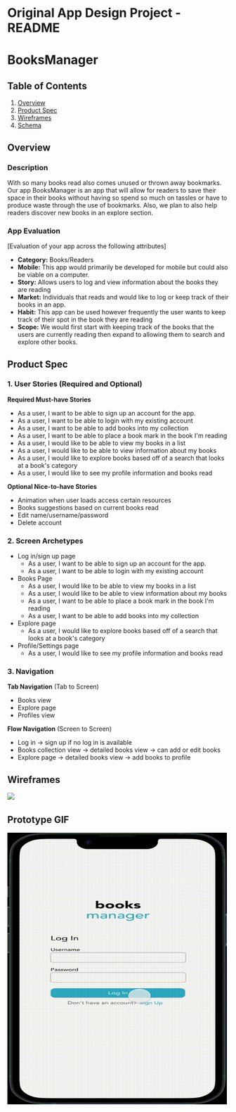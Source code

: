 Original App Design Project - README
===

# BooksManager

## Table of Contents
1. [Overview](#Overview)
1. [Product Spec](#Product-Spec)
1. [Wireframes](#Wireframes)
2. [Schema](#Schema)

## Overview
### Description
With so many books read also comes unused or thrown away bookmarks. Our app BooksManager is an app that will allow for readers to save their space in their books without having so spend so much on tassles or have to produce waste through the use of bookmarks. Also, we plan to also help readers discover new books in an explore section.

### App Evaluation
[Evaluation of your app across the following attributes]
- **Category:** Books/Readers
- **Mobile:** This app would primarily be developed for mobile but could also be viable on a computer.
- **Story:** Allows users to log and view information about the books they are reading
- **Market:** Individuals that reads and would like to log or keep track of their books in an app.
- **Habit:** This app can be used however frequently the user wants to keep track of their spot in the book they are reading
- **Scope:** We would first start with keeping track of the books that the users are currently reading then expand to allowing them to search and explore other books.

## Product Spec

### 1. User Stories (Required and Optional)

**Required Must-have Stories**
* As a user, I want to be able to sign up an account for the app.
* As a user, I want to be able to login with my existing account
* As a user, I want to be able to add books into my collection
* As a user, I want to be able to place a book mark in the book I'm reading
* As a user, I would like to be able to view my books in a list
* As a user, I would like to be able to view information about my books
* As a user, I would like to explore books based off of a search that looks at a book's category
* As a user, I would like to see my profile information and books read

**Optional Nice-to-have Stories**

* Animation when user loads access certain resources
* Books suggestions based on current books read
* Edit name/username/password
* Delete account

### 2. Screen Archetypes

* Log in/sign up page
   * As a user, I want to be able to sign up an account for the app.
    * As a user, I want to be able to login with my existing account
* Books Page
    * As a user, I would like to be able to view my books in a list
    * As a user, I would like to be able to view information about my books
    * As a user, I want to be able to place a book mark in the book I'm reading
    * As a user, I want to be able to add books into my collection
* Explore page
    * As a user, I would like to explore books based off of a search that looks at a book's category
* Profile/Settings page
   * As a user, I would like to see my profile information and books read

### 3. Navigation

**Tab Navigation** (Tab to Screen)

* Books view
* Explore page
* Profiles view

**Flow Navigation** (Screen to Screen)

* Log in -> sign up if no log in is available
* Books collection view -> detailed books view -> can add or edit books
* Explore page -> detailed books view -> add books to profile

## Wireframes
<img src="https://i.imgur.com/mmjDTiT.jpg" width=600>

## Prototype GIF
<img src='figma_demo.gif' title='Video Walkthrough' width='500px' alt='Video Walkthrough' />

